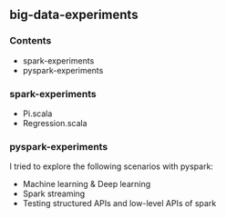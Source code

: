 ## big-data-experiments

### Contents

* spark-experiments
* pyspark-experiments

### spark-experiments

* Pi.scala
* Regression.scala

### pyspark-experiments

I tried to explore the following scenarios with pyspark: 

* Machine learning & Deep learning
* Spark streaming
* Testing structured APIs and low-level APIs of spark